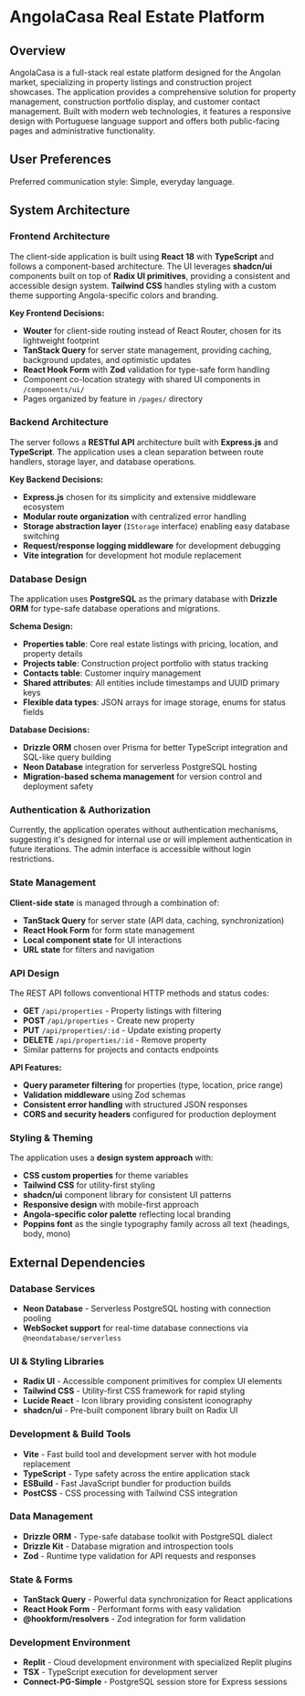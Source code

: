 # AngolaCasa Real Estate Platform

## Overview

AngolaCasa is a full-stack real estate platform designed for the Angolan market, specializing in property listings and construction project showcases. The application provides a comprehensive solution for property management, construction portfolio display, and customer contact management. Built with modern web technologies, it features a responsive design with Portuguese language support and offers both public-facing pages and administrative functionality.

## User Preferences

Preferred communication style: Simple, everyday language.

## System Architecture

### Frontend Architecture
The client-side application is built using **React 18** with **TypeScript** and follows a component-based architecture. The UI leverages **shadcn/ui** components built on top of **Radix UI primitives**, providing a consistent and accessible design system. **Tailwind CSS** handles styling with a custom theme supporting Angola-specific colors and branding.

**Key Frontend Decisions:**
- **Wouter** for client-side routing instead of React Router, chosen for its lightweight footprint
- **TanStack Query** for server state management, providing caching, background updates, and optimistic updates
- **React Hook Form** with **Zod** validation for type-safe form handling
- Component co-location strategy with shared UI components in `/components/ui/`
- Pages organized by feature in `/pages/` directory

### Backend Architecture
The server follows a **RESTful API** architecture built with **Express.js** and **TypeScript**. The application uses a clean separation between route handlers, storage layer, and database operations.

**Key Backend Decisions:**
- **Express.js** chosen for its simplicity and extensive middleware ecosystem
- **Modular route organization** with centralized error handling
- **Storage abstraction layer** (`IStorage` interface) enabling easy database switching
- **Request/response logging middleware** for development debugging
- **Vite integration** for development hot module replacement

### Database Design
The application uses **PostgreSQL** as the primary database with **Drizzle ORM** for type-safe database operations and migrations.

**Schema Design:**
- **Properties table**: Core real estate listings with pricing, location, and property details
- **Projects table**: Construction project portfolio with status tracking
- **Contacts table**: Customer inquiry management
- **Shared attributes**: All entities include timestamps and UUID primary keys
- **Flexible data types**: JSON arrays for image storage, enums for status fields

**Database Decisions:**
- **Drizzle ORM** chosen over Prisma for better TypeScript integration and SQL-like query building
- **Neon Database** integration for serverless PostgreSQL hosting
- **Migration-based schema management** for version control and deployment safety

### Authentication & Authorization
Currently, the application operates without authentication mechanisms, suggesting it's designed for internal use or will implement authentication in future iterations. The admin interface is accessible without login restrictions.

### State Management
**Client-side state** is managed through a combination of:
- **TanStack Query** for server state (API data, caching, synchronization)
- **React Hook Form** for form state management
- **Local component state** for UI interactions
- **URL state** for filters and navigation

### API Design
The REST API follows conventional HTTP methods and status codes:
- **GET** `/api/properties` - Property listings with filtering
- **POST** `/api/properties` - Create new property
- **PUT** `/api/properties/:id` - Update existing property
- **DELETE** `/api/properties/:id` - Remove property
- Similar patterns for projects and contacts endpoints

**API Features:**
- **Query parameter filtering** for properties (type, location, price range)
- **Validation middleware** using Zod schemas
- **Consistent error handling** with structured JSON responses
- **CORS and security headers** configured for production deployment

### Styling & Theming
The application uses a **design system approach** with:
- **CSS custom properties** for theme variables
- **Tailwind CSS** for utility-first styling
- **shadcn/ui** component library for consistent UI patterns
- **Responsive design** with mobile-first approach
- **Angola-specific color palette** reflecting local branding
- **Poppins font** as the single typography family across all text (headings, body, mono)

## External Dependencies

### Database Services
- **Neon Database** - Serverless PostgreSQL hosting with connection pooling
- **WebSocket support** for real-time database connections via `@neondatabase/serverless`

### UI & Styling Libraries
- **Radix UI** - Accessible component primitives for complex UI elements
- **Tailwind CSS** - Utility-first CSS framework for rapid styling
- **Lucide React** - Icon library providing consistent iconography
- **shadcn/ui** - Pre-built component library built on Radix UI

### Development & Build Tools
- **Vite** - Fast build tool and development server with hot module replacement
- **TypeScript** - Type safety across the entire application stack
- **ESBuild** - Fast JavaScript bundler for production builds
- **PostCSS** - CSS processing with Tailwind CSS integration

### Data Management
- **Drizzle ORM** - Type-safe database toolkit with PostgreSQL dialect
- **Drizzle Kit** - Database migration and introspection tools
- **Zod** - Runtime type validation for API requests and responses

### State & Forms
- **TanStack Query** - Powerful data synchronization for React applications
- **React Hook Form** - Performant forms with easy validation
- **@hookform/resolvers** - Zod integration for form validation

### Development Environment
- **Replit** - Cloud development environment with specialized Replit plugins
- **TSX** - TypeScript execution for development server
- **Connect-PG-Simple** - PostgreSQL session store for Express sessions